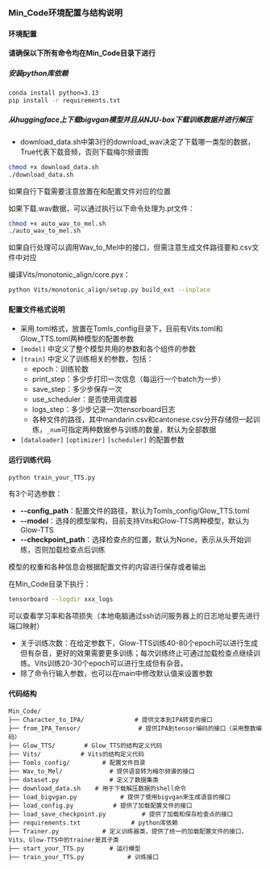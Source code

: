 ### Min_Code环境配置与结构说明
#### 环境配置
**请确保以下所有命令均在Min_Code目录下进行**

##### 安装python库依赖
```bash
conda install python=3.13
pip install -r requirements.txt
```

##### 从huggingface上下载bigvgan模型并且从NJU-box下载训练数据并进行解压
- download_data.sh中第3行的download_wav决定了下载哪一类型的数据，True代表下载音频，否则下载梅尔频谱图
```bash
chmod +x download_data.sh
./download_data.sh
```
如果自行下载需要注意放置在和配置文件对应的位置

如果下载.wav数据，可以通过执行以下命令处理为.pt文件：
```bash
chmod +x auto_wav_to_mel.sh
./auto_wav_to_mel.sh
```
如果自行处理可以调用Wav_to_Mel中的接口，但需注意生成文件路径要和.csv文件中对应

编译Vits/monotonic_align/core.pyx：
```bash
python Vits/monotonic_align/setup.py build_ext --inplace
```

#### 配置文件格式说明
- 采用.toml格式，放置在Tomls_config目录下，目前有Vits.toml和Glow_TTS.toml两种模型的配置参数
- `[model]` 中定义了整个模型共用的参数和各个组件的参数
- `[train]` 中定义了训练相关的参数，包括：
  - epoch：训练轮数
  - print_step：多少步打印一次信息（每运行一个batch为一步）
  - save_step：多少步保存一次
  - use_scheduler：是否使用调度器
  - logs_step：多少步记录一次tensorboard日志
  - 各种文件的路径，其中mandarin.csv和cantonese.csv分开存储但一起训练，`_num`可指定两种数据参与训练的数量，默认为全部数据
- `[dataloader]` `[optimizer]` `[scheduler]` 的配置参数

#### 运行训练代码
```bash
python train_your_TTS.py
```

有3个可选参数：
- **--config_path**：配置文件的路径，默认为Tomls_config/Glow_TTS.toml
- **--model**：选择的模型架构，目前支持Vits和Glow-TTS两种模型，默认为Glow-TTS
- **--checkpoint_path**：选择检查点的位置，默认为None，表示从头开始训练，否则加载检查点后训练

模型的权重和各种信息会根据配置文件的内容进行保存或者输出

在Min_Code目录下执行：
```bash
tensorboard --logdir xxx_logs
```
可以查看学习率和各项损失（本地电脑通过ssh访问服务器上的日志地址要先进行端口映射）

- 关于训练次数：在给定参数下，Glow-TTS训练40-80个epoch可以进行生成但有杂音，更好的效果需要更多训练；每次训练终止可通过加载检查点继续训练。Vits训练20-30个epoch可以进行生成但有杂音。
- 除了命令行输入参数，也可以在main中修改默认值来设置参数

#### 代码结构
```
Min_Code/
├── Character_to_IPA/              # 提供文本到IPA转变的接口
├── from_IPA_Tensor/                # 提供IPA到tensor编码的接口（采用整数编码）
├── Glow_TTS/        # Glow_TTS的结构定义代码
├── Vits/           # Vits的结构定义代码
├── Tomls_config/         # 配置文件目录
├── Wav_to_Mel/             # 提供语音转为梅尔频谱的接口
├── dataset.py              # 定义了数据集类
├── download_data.sh    # 用于下载解压数据的shell命令
├── load_bigvgan.py            # 提供了使用bigvgan来生成语音的接口
├── load_config.py           # 提供了加载配置文件的接口
├── load_save_checkpoint.py          # 提供了加载和保存检查点的接口
├── requirements.txt              # python库依赖
├── Trainer.py            # 定义训练器类，提供了统一的加载配置文件的接口，Vits、Glow-TTS中的trainer是其子类
├── start_your_TTS.py       # 运行模型
├── train_your_TTS.py            # 训练接口
```